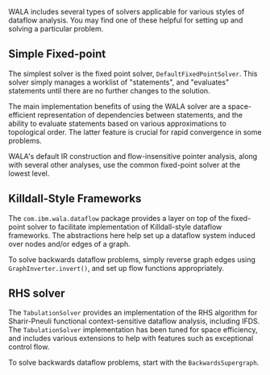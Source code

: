 WALA includes several types of solvers applicable for various styles of
dataflow analysis. You may find one of these helpful for setting up and
solving a particular problem.

Simple Fixed-point
------------------

The simplest solver is the fixed point solver,
`DefaultFixedPointSolver`. This solver simply manages a worklist of
"statements", and "evaluates" statements until there are no further
changes to the solution.

The main implementation benefits of using the WALA solver are a
space-efficient representation of dependencies between statements, and
the ability to evaluate statements based on various approximations to
topological order. The latter feature is crucial for rapid convergence
in some problems.

WALA's default IR construction and flow-insensitive pointer analysis,
along with several other analyses, use the common fixed-point solver at
the lowest level.

Killdall-Style Frameworks
-------------------------

The `com.ibm.wala.dataflow` package provides a layer on top of the
fixed-point solver to facilitate implementation of Killdall-style
dataflow frameworks. The abstractions here help set up a dataflow system
induced over nodes and/or edges of a graph.

To solve backwards dataflow problems, simply reverse graph edges using
`GraphInverter.invert()`, and set up flow functions appropriately.

RHS solver
----------

The `TabulationSolver` provides an implementation of the RHS algorithm
for Sharir-Pneuli functional context-sensitive dataflow analysis,
including IFDS. The `TabulationSolver` implementation has been tuned for
space efficiency, and includes various extensions to help with features
such as exceptional control flow.

To solve backwards dataflow problems, start with the
`BackwardsSupergraph`.